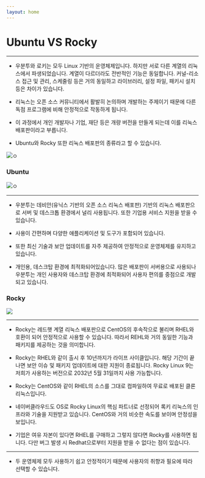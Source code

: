 ```yaml
---
layout: home
---
```


# Ubuntu VS Rocky

---

* 우분투와 로키는 모두 Linux 기반의 운영체제입니다. 하지만 서로 다른 계열의 리눅스에서 파생되었습니다. 계열이 다르더라도 전반적인 기능은 동일합니다. 커널-리소스 접근 및 관리, 스케줄링 등은 거의 동일하고 라이브러리, 설정 파일, 패키시 설치 등은 차이가 있습니다.

* 리눅스는 오픈 소스 커뮤니티에서 활발히 논의하며 개발하는 주제이기 때문에 다른 독점 프로그램에 비해 안정적으로 작동하게 됩니다.

* 이 과정에서 개인 개발자나 기업, 재단 등은 개량 버전을 만들게 되는데 이를 리눅스 배포판이라고 부릅니다. 
* Ubuntu와 Rocky 또한 리눅스 배포판의 종류라고 할 수 있습니다.

![ㅇ](https://www.hanbit.co.kr/data/editor/20230228104509_sysclmqs.png)
### Ubuntu


![ㅇ](https://img1.daumcdn.net/thumb/R1280x0/?scode=mtistory2&fname=https%3A%2F%2Ft1.daumcdn.net%2Fcfile%2Ftistory%2F26721E3451BF145E14)

---

* 우분투는 데비안(유닉스 기반의 오픈 소스 리눅스 배포판) 기반의 리눅스 배포판으로 서버 및 데스크톱 환경에서 널리 사용됩니다. 또한 기업용 서비스 지원을 받을 수 있습니다.

* 사용이 간편하며 다양한 애플리케이션 및 도구가 포함되어 있습니다.

* 또한 최신 기술과 보안 업데이트를 자주 제공하여 안정적으로 운영체제를 유지하고 있습니다.

* 개인용, 데스크탑 환경에 최적화되어있습니다. 많은 배포판이 서버용으로 사용되나 우분투는 개인 사용자와 데스크탑 환경에 최적화되어 사용자 편의를 중점으로 개발되고 있습니다.



### Rocky

![](https://rockylinux.kr/files/attach/xeicon/default_image.png?20201220235744)

---
* Rocky는 레드햇 계열 리눅스 배포판으로 CentOS의 후속작으로 불리며 RHEL와 호환이 되어 안정적으로 사용할 수 있습니다. 따라서 REHL와 거의 동일한 기능과 패키지를 제공하는 것을 의미합니다.

* Rocky는 RHEL와 같이 출시 후 10년까지가 라이프 사이클입니다. 해당 기간이 끝나면 보안 이슈 및 패키지 업데이트에 대한 지원이 종료됩니다. Rocky Linux 9는 저희가 사용하는 버전으로 2032년 5월 31일까지 사용 가능합니다. 

* Rocky는 CentOS와 같이 RHEL의 소스를 그대로 컴파일하여 무료로 배포된 클론 리눅스입니다. 

* 네이버클라우드도 OS로 Rocky Linux의 핵심 파트너로 선정되어 록키 리눅스의 인프라와 기술을 지원받고 있습니다. CentOS와 거의 비슷한 속도를 보이며 안정성을 보입니다.

* 기업은 여유 자본이 있다면 RHEL를 구매하고 그렇지 않다면 Rocky를 사용하면 됩니다. 다만 버그 발생 시 Redhat으로부터 지원을 받을 수 없다는 점이 있습니다.

---

* 두 운영체제 모두 사용하기 쉽고 안정적이기 때문에 사용자의 취향과 필요에 따라 선택할 수 있습니다.
